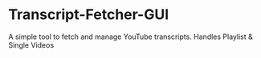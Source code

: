 # Transcript-Fetcher-GUI
A simple tool to fetch and manage YouTube transcripts. Handles Playlist &amp; Single Videos

